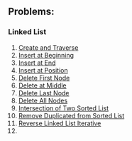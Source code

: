## Problems:
  
### Linked List

1) [Create and Traverse](https://github.com/lakshaygoyal425/DS-Algorithmic-Questions/blob/main/Data%20Structure/Single%20Linked%20List/Create%20and%20Traverse.cpp)
2) [Insert at Beginning](https://github.com/lakshaygoyal425/DS-Algorithmic-Questions/blob/main/Data%20Structure/Single%20Linked%20List/Insert%20at%20Beginning.cpp)
3) [Insert at End](https://github.com/lakshaygoyal425/DS-Algorithmic-Questions/blob/main/Data%20Structure/Single%20Linked%20List/Insert%20at%20End.cpp)
4) [Insert at Position](https://github.com/lakshaygoyal425/DS-Algorithmic-Questions/blob/main/Data%20Structure/Single%20Linked%20List/Insert%20at%20Middle.cpp)
5) [Delete First Node](https://github.com/lakshaygoyal425/DS-Algorithmic-Questions/blob/main/Data%20Structure/Single%20Linked%20List/Delete%20first%20node.cpp)
6) [Delete at Middle](https://github.com/lakshaygoyal425/DS-Algorithmic-Questions/blob/main/Data%20Structure/Single%20Linked%20List/Delete%20at%20Middle.cpp)
7) [Delete Last Node](https://github.com/lakshaygoyal425/DS-Algorithmic-Questions/blob/main/Data%20Structure/Single%20Linked%20List/Delete%20last%20node.cpp)
8) [Delete All Nodes](https://github.com/lakshaygoyal425/DS-Algorithmic-Questions/blob/main/Data%20Structure/Single%20Linked%20List/Delete%20all%20nodes.cpp)
9) [Intersection of Two Sorted List](https://github.com/lakshaygoyal425/DS-Algorithmic-Questions/blob/main/Data%20Structure/Single%20Linked%20List/Intersection%20of%20Two%20Sorted%20List.cpp)
10) [Remove Duplicated from Sorted List](https://github.com/lakshaygoyal425/DS-Algorithmic-Questions/blob/main/Data%20Structure/Single%20Linked%20List/Remove%20Duplicates%20from%20Sorted%20List.cpp)
11) [Reverse Linked List Iterative](https://github.com/lakshaygoyal425/DS-Algorithmic-Questions/blob/main/Data%20Structure/Single%20Linked%20List/Reverse%20Linked%20List%20Iterative.cpp)
12) 
